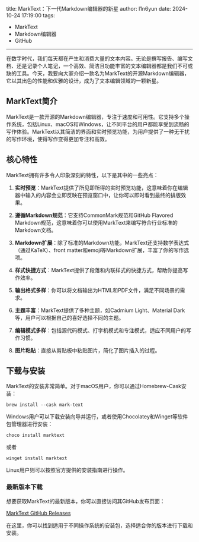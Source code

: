title: MarkText：下一代Markdown编辑器的新星
author: l1n6yun
date: 2024-10-24 17:19:00
tags: 
 - MarkText
 - Markdown编辑器
 - GitHub
---
在数字时代，我们每天都在产生和消费大量的文本内容。无论是撰写报告、编写文档、还是记录个人笔记，一个高效、简洁且功能丰富的文本编辑器都是我们不可或缺的工具。今天，我要向大家介绍一款名为MarkText的开源Markdown编辑器，它以其出色的性能和优雅的设计，成为了文本编辑领域的一颗新星。

## MarkText简介

MarkText是一款开源的Markdown编辑器，专注于速度和可用性。它支持多个操作系统，包括Linux、macOS和Windows，让不同平台的用户都能享受到流畅的写作体验。MarkText以其简洁的界面和实时预览功能，为用户提供了一种无干扰的写作环境，使得写作变得更加专注和高效。

## 核心特性

MarkText拥有许多令人印象深刻的特性，以下是其中的一些亮点：

1. **实时预览**：MarkText提供了所见即所得的实时预览功能，这意味着你在编辑器中输入的内容会立即反映在预览窗口中，让你可以即时看到最终的排版效果。
  
2. **遵循Markdown规范**：它支持CommonMark规范和GitHub Flavored Markdown规范，这意味着你可以使用MarkText来编写符合行业标准的Markdown文档。
  
3. **Markdown扩展**：除了标准的Markdown功能，MarkText还支持数学表达式（通过KaTeX）、front matter和emoji等Markdown扩展，丰富了你的写作选项。
  
4. **样式快捷方式**：MarkText提供了段落和内联样式的快捷方式，帮助你提高写作效率。
  
5. **输出格式多样**：你可以将文档输出为HTML和PDF文件，满足不同场景的需求。
  
6. **主题丰富**：MarkText提供了多种主题，如Cadmium Light、Material Dark等，用户可以根据自己的喜好选择不同的主题。
  
7. **编辑模式多样**：包括源代码模式、打字机模式和专注模式，适应不同用户的写作习惯。
  
8. **图片粘贴**：直接从剪贴板中粘贴图片，简化了图片插入的过程。
  

## 下载与安装

MarkText的安装非常简单。对于macOS用户，你可以通过Homebrew-Cask安装：

`brew install --cask mark-text`

Windows用户可以下载安装向导并运行，或者使用Chocolatey和Winget等软件包管理器进行安装：

`choco install marktext`

或者

`winget install marktext`

Linux用户则可以按照官方提供的安装指南进行操作。

### 最新版本下载

想要获取MarkText的最新版本，你可以直接访问其GitHub发布页面：

[MarkText GitHub Releases](https://github.com/marktext/marktext/releases/latest)

在这里，你可以找到适用于不同操作系统的安装包，选择适合你的版本进行下载和安装。
